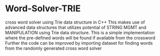 # Word-Solver-TRIE
cross word solver using  Trie data structure in C++
This makes use of advanced data structures that utilizes potential of STRING MGMT and MANIPULATION using Trie data structure.
This is a simple implementation where the pre-defined words will be found if available from the crossword
Further the code can be improved by importing dataset for finding words from the randomly generated cross word solver
